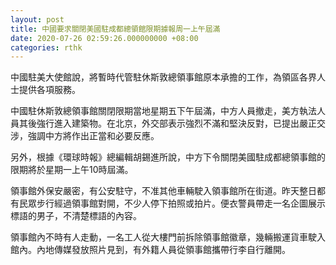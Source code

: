 ```yaml
---
layout: post
title: 中國要求關閉美國駐成都總領館限期據報周一上午屆滿
date: 2020-07-26 02:59:26.000000000 +08:00
categories: rthk
---
```


中國駐美大使館說，將暫時代管駐休斯敦總領事館原本承擔的工作，為領區各界人士提供各項服務。

中國駐休斯敦總領事館關閉限期當地星期五下午屆滿，中方人員撤走，美方執法人員其後強行進入建築物。在北京，外交部表示強烈不滿和堅決反對，已提出嚴正交涉，強調中方將作出正當和必要反應。

另外，根據《環球時報》總編輯胡錫進所說，中方下令關閉美國駐成都總領事館的限期將於星期一上午10時屆滿。

領事館外保安嚴密，有公安駐守，不准其他車輛駛入領事館所在街道。昨天整日都有民眾步行經過領事館對開，不少人停下拍照或拍片。便衣警員帶走一名企圖展示標語的男子，不清楚標語的內容。

領事館內不時有人走動，一名工人從大樓門前拆除領事館徽章，幾輛搬運貨車駛入館內。內地傳媒發放照片見到，有外籍人員從領事館攜帶行李自行離開。
